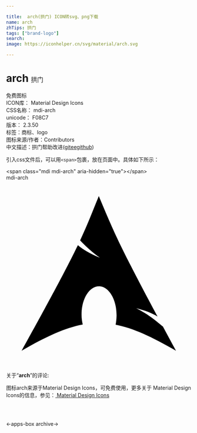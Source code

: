 ```yaml
---

title:  arch(拱门) ICON转svg、png下载
name: arch
zhTips: 拱门
tags: ["brand-logo"]
search: 
image: https://iconhelper.cn/svg/material/arch.svg

---
```


# arch  <small style="font-size: 60%;font-weight: 100">拱门</small>


<div class="detail-page">
<p>
<span><span class="badge-success badge">免费图标</span> </span>
<br/>
<span>
ICON库：
<span class="badge-secondary badge">Material Design Icons</span> 
</span>
<br/>
<span>
CSS名称：
<span class="badge-secondary badge">mdi-arch</span> 
</span>
<br/>
<span>
unicode：
<span class="badge-secondary badge">F08C7</span> 
<copy-btn content='F08C7' btn-title=""></copy-btn>
<copy-btn :content='String.fromCodePoint(parseInt("F08C7", 16))' btn-title="复制U"></copy-btn>
</span>
<br/>
<span>
版本：
<span class="badge-secondary badge">2.3.50</span> 
</span><br/><span>标签：<span class="badge-light badge"><router-link to="/tags/brand-logo.html">商标、logo</router-link></span></span>
<br/>
<span>图标来源/作者：<span class="badge-light badge">Contributors</span></span> 
<br/>
<span class="zh-detail">中文描述：<span class="badge-primary badge">拱门</span><span class="help-link"><span>帮助改进</span>(<a href="https://gitee.com/liuwave/icon-helper/edit/master/json/material/arch.json" target="_blank" rel="noopener noreferrer">gitee</a><a href="https://github.com/liuwave/icon-helper/edit/master/json/material/arch.json" target="_blank" rel="noopener noreferrer">github</a></span>)</span><br/>
</p>
</div>
<div class="alert alert-dark">
  <i class="mdi mdi-arch mdi-48px"></i>
  <i class="mdi mdi-arch mdi-36px"></i>
  <i class="mdi mdi-arch mdi-24px"></i>
  <i class="mdi mdi-arch mdi-18px"></i>
</div>
<div>
  <p>引入css文件后，可以用<code>&lt;span&gt;</code>包裹，放在页面中。具体如下所示：    
  </p>
  <div class="alert alert-primary" style="font-size: 14px">
    &lt;span class="mdi mdi-arch" aria-hidden="true"&gt;&lt;/span&gt;
    <copy-btn content='<span class="mdi mdi-arch" aria-hidden="true"></span>'></copy-btn>
  </div>
  <div class="alert alert-secondary">
    <i class="mdi mdi-arch"
    style="font-size: 24px"
    aria-hidden="true"></i> mdi-arch
    <copy-btn content="mdi-arch" btn-title="复制图标名称"></copy-btn>
  </div>
</div>
<div id="svg" class="svg-wrap">
<svg xmlns="http://www.w3.org/2000/svg" viewBox="0 0 24 24"><path d="M12,2C11.11,4.18 10.57,5.61 9.58,7.73C10.19,8.37 10.93,9.12 12.14,9.97C10.84,9.43 9.95,8.9 9.29,8.34C8,11 6.03,14.75 2,22C5.17,20.17 7.63,19.04 9.92,18.61C9.82,18.19 9.76,17.73 9.77,17.25V17.15C9.82,15.12 10.88,13.56 12.13,13.67C13.38,13.77 14.35,15.5 14.3,17.54C14.29,17.92 14.25,18.29 14.18,18.63C16.44,19.07 18.87,20.19 22,22C21.38,20.86 20.83,19.84 20.31,18.87C19.5,18.23 18.61,17.39 16.85,16.5C18.06,16.8 18.93,17.16 19.61,17.57C14.26,7.62 13.83,6.3 12,2Z" /></svg>
</div>
<detail full-name='mdi-arch'></detail>
<div class="icon-detail__container">
<p>关于“<b>arch</b>”的评论:</p>
</div>
<Vssue title="关于“arch”的评论" />    
<div><p>图标arch来源于Material Design Icons，可免费使用，更多关于 Material Design Icons的信息，参见：<a target="_blank" href="https://iconhelper.cn/material.html"> Material Design Icons</a>
</p></div>

<div style="padding:2rem 0 " class="page-nav"><p class="inner"><span class="prev">←<router-link to="/icon/apps-box.html">apps-box</router-link></span> <span class="next"><router-link to="/icon/archive.html">archive</router-link>→</span></p></div>

